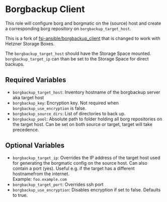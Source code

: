# Borgbackup Client

This role will configure borg and borgmatic on the (source) host and create a corresponding borg repository
on `borgbackup_target_host`.

This is a fork of [fsi-ansible/borgbackup_client](https://gitlab.fachschaften.org/fsi-ansible/borgbackup_client) that is changed to work with Hetzner Storage Boxes.

The `borgbackup_target_host` should have the Storage Space mounted.
`borgbackup_target_ip` can than be set to the Storage Space for direct backups.

## Required Variables
- `borgbackup_target_host`: Inventory hostname of the borgbackup server aka target host
- `borgbackup_key`: Encryption key. Not required when `borgbackup_use_encryption` is false. 
- `borgbackup_source_dirs`: List of directories to back up.
- `borgbackup_pool`: Absolute path to folder holding all borg repositories on the target host.
   Can be set on both source or target, target will take precedence. 

## Optional Variables
- `borgbackup_target_ip`: Overrides the IP address of the target host used for generating
   the borgmatic config on the source host. Can also contain a port (yes).
   Useful e.g. if the target has a different hostnamefrom the internet.  
   Example: `foo.example.com`
- `borgbackup_target_port`: Overrides ssh port
- `borgbackup_use_encryption`: Disables encryption if set to false. Defaults to true. 